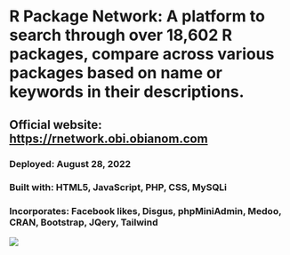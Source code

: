 # R Package Network: A platform to search through over 18,602 R packages, compare across various packages based on name or keywords in their descriptions.
## Official website: https://rnetwork.obi.obianom.com
### Deployed: August 28, 2022
### Built with: HTML5, JavaScript, PHP, CSS, MySQLi
### Incorporates: Facebook likes, Disgus, phpMiniAdmin, Medoo, CRAN, Bootstrap, JQery, Tailwind

![](https://rnetwork.obi.obianom.com/assets/rnetwork.png)
